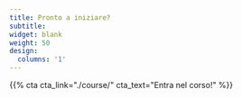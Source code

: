 ```yaml
---
title: Pronto a iniziare?
subtitle:
widget: blank
weight: 50
design:
  columns: '1'
---
```


{{% cta cta_link="./course/" cta_text="Entra nel corso!" %}}
